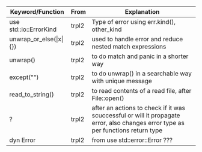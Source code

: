 | Keyword/Function | From | Explanation |
|-|-|-|
|use std::io::ErrorKind | trpl2 | Type of error using err.kind(), other_kind|
|unwrap_or_else(\|x\| {}) | trpl2 | used to handle error and reduce nested match expressions|
|unwrap()| trpl2 | to do match and panic in a shorter way|
|except("")| trpl2 | to do unwrap() in a searchable way with unique message|
|read_to_string() | trpl2 | to read contents of a read file, after File::open()|
| ? | trpl2 | after an actions to check if it was scuccessful or will it propagate error, also changes error type as per functions return type |
| dyn Error | trpl2 | from use std::error::Error ??? |
